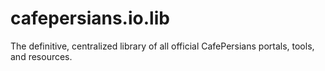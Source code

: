 # cafepersians.io.lib
The definitive, centralized library of all official CafePersians portals, tools, and resources.
